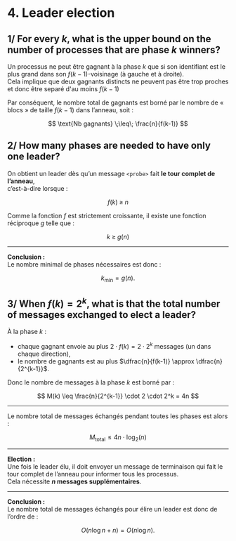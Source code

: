 # 4. Leader election

## 1/ For every $k$, what is the upper bound on the number of processes that are phase $k$ winners?
Un processus ne peut être gagnant à la phase $k$ que si son identifiant est le plus grand dans son $f(k-1)$-voisinage (à gauche et à droite).  
Cela implique que deux gagnants distincts ne peuvent pas être trop proches et donc être separé d'au moins $f(k-1)$

Par conséquent, le nombre total de gagnants est borné par le nombre de « blocs » de taille $f(k-1)$ dans l’anneau, soit :  

$$
\text{Nb gagnants} \;\leq\; \frac{n}{f(k-1)}
$$

## 2/ How many phases are needed to have only one leader?
On obtient un leader dès qu’un message `<probe>` fait **le tour complet de l’anneau**,  
c’est-à-dire lorsque :

$$
f(k) \;\geq\; n
$$

Comme la fonction $f$ est strictement croissante, il existe une fonction réciproque $g$ telle que :

$$
k \;\geq\; g(n)
$$

---

**Conclusion :**  
Le nombre minimal de phases nécessaires est donc :

$$
k_{\min} = g(n).
$$

## 3/ When $f (k) = 2^{k}$, what is that the total number of messages exchanged to elect a leader?

À la phase $k$ :  
- chaque gagnant envoie au plus $2 \cdot f(k) = 2 \cdot 2^k$ messages (un dans chaque direction),  
- le nombre de gagnants est au plus $\dfrac{n}{f(k-1)} \approx \dfrac{n}{2^{k-1}}$.  

Donc le nombre de messages à la phase $k$ est borné par :  

$$
M(k) \leq \frac{n}{2^{k-1}} \cdot 2 \cdot 2^k = 4n
$$

---

Le nombre total de messages échangés pendant toutes les phases est alors :  

$$
M_{\text{total}} \leq 4n \cdot \log_2(n)
$$

---

**Election :**  
Une fois le leader élu, il doit envoyer un message de terminaison qui fait le tour complet de l’anneau pour informer tous les processus.  
Cela nécessite **$n$ messages supplémentaires**.  

---

**Conclusion :**  
Le nombre total de messages échangés pour élire un leader est donc de l’ordre de :  

$$
O(n \log n + n) = O(n \log n).
$$
